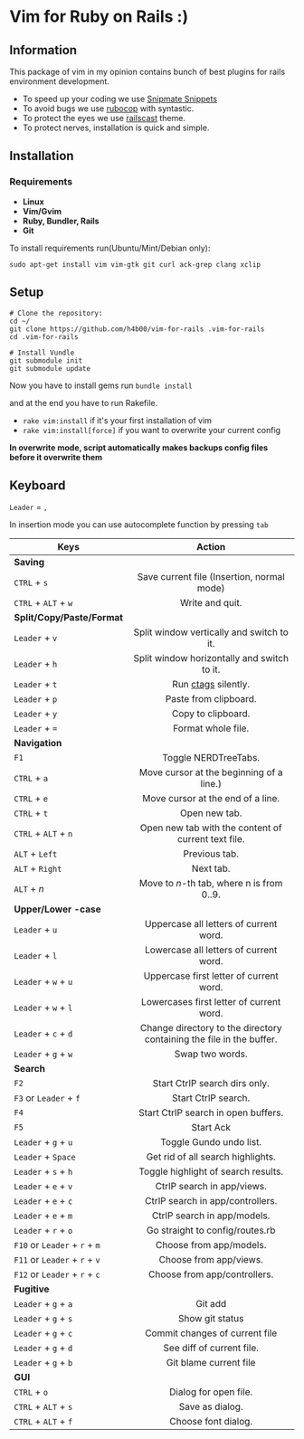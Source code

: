 # Vim for Ruby on Rails :) 

## Information

This package of vim  in my opinion contains bunch of best plugins for rails environment development.
* To speed up your coding we use [Snipmate Snippets](https://github.com/honza/vim-snippets)
* To avoid bugs we use [rubocop](https://github.com/ngmy/vim-rubocop) with syntastic.
* To protect the eyes we use [railscast](https://github.com/ryanb/dotfiles/blob/master/vim/colors/railscasts.vim) theme.
* To protect nerves, installation is quick and simple.

## Installation

### Requirements

* **Linux**
* **Vim/Gvim**
* **Ruby, Bundler, Rails**
* **Git**

To install requirements run(Ubuntu/Mint/Debian only):
```
sudo apt-get install vim vim-gtk git curl ack-grep clang xclip
```
## Setup

```
# Clone the repository:
cd ~/
git clone https://github.com/h4b00/vim-for-rails .vim-for-rails
cd .vim-for-rails

# Install Vundle
git submodule init
git submodule update
```
Now you have to install gems run `bundle install`

and at the end you have to run Rakefile.

* `rake vim:install` if it's your first installation of vim 
* `rake vim:install[force]` if you want to overwrite your current config

**In overwrite mode, script automatically makes backups config files before it overwrite them**

## Keyboard

`Leader` = `,`

In insertion mode you can use autocomplete function by pressing `tab`

| Keys          | Action        |
| ------------- |:-------------:|
| **Saving** | |
| `CTRL` + `s`| Save current file (Insertion, normal mode)|
| `CTRL` + `ALT` + `w` | Write and quit. |
| **Split/Copy/Paste/Format** | |
| `Leader` + `v`| Split window vertically and switch to it.|
| `Leader` + `h`| Split window horizontally and switch to it.|
| `Leader` + `t`| Run [ctags](http://en.wikipedia.org/wiki/Ctags) silently. |
| `Leader` + `p`| Paste from clipboard.|
| `Leader` + `y`| Copy to clipboard. |
| `Leader` + `=`| Format whole file. |
| **Navigation** | |
| `F1` | Toggle NERDTreeTabs. |
| `CTRL` + `a`| Move cursor at the beginning of a line.)|
| `CTRL` + `e`| Move cursor at the end of a line.|
| `CTRL` + `t` | Open new tab. |
| `CTRL` + `ALT` + `n`| Open new tab with the content of current text file. |
| `ALT` + `Left`| Previous tab. |
| `ALT` + `Right` | Next tab. |
| `ALT` + *n* | Move to *n*-th tab, where n is from 0..9. |
| **Upper/Lower -case** | |
| `Leader` + `u` | Uppercase all letters of current word. |
| `Leader` + `l` | Lowercase all letters of current word. |
| `Leader` + `w` + `u`| Uppercase first letter of current word.|
| `Leader` + `w` + `l`| Lowercases first letter of current word.|
| `Leader` + `c` + `d`| Change directory to the directory containing the file in the buffer.|
| `Leader` + `g` + `w`| Swap two words. |
| **Search** | |
| `F2` | Start CtrlP search dirs only. |
| `F3` or `Leader` + `f` | Start CtrlP search.|
| `F4` | Start CtrlP search in open buffers. |
| `F5` | Start Ack|
| `Leader` + `g` + `u` | Toggle Gundo undo list. 
| `Leader` + `Space`| Get rid of all search highlights. |
| `Leader` + `s` + `h`| Toggle highlight of search results. |
| `Leader` + `e` + `v` | CtrlP search in app/views. |
| `Leader` + `e` + `c` | CtrlP search in app/controllers.|
| `Leader` + `e` + `m` | CtrlP search in app/models. |
| `Leader` + `r` + `o` | Go straight to config/routes.rb |
| `F10` or `Leader` + `r` + `m` | Choose from app/models. |
| `F11` or `Leader` + `r` + `v` | Choose from app/views. |
| `F12` or `Leader` + `r` + `c` | Choose from app/controllers. |
| **Fugitive**| |
| `Leader` + `g` + `a` | Git add  |
| `Leader` + `g` + `s` | Show git status|
| `Leader` + `g` + `c` | Commit changes of current file|
| `Leader` + `g` + `d` | See diff of current file.|
| `Leader` + `g` + `b` | Git blame current file |
|**GUI**||
| `CTRL` + `o` | Dialog for open file. |
| `CTRL` + `ALT` + `s` | Save as dialog. |
| `CTRL` + `ALT` + `f` | Choose font dialog. |
